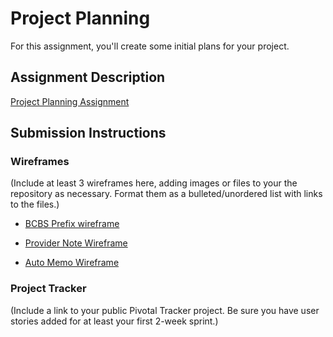 # Project Planning
For this assignment, you'll create some initial plans for your project.

## Assignment Description
[Project Planning Assignment](https://education.launchcode.org/liftoff/assignments/planning/)

## Submission Instructions

### Wireframes

(Include at least 3 wireframes here, adding images or files to your the repository as necessary. Format them as a bulleted/unordered list with links to the files.)

* [BCBS Prefix wireframe](C:\Users\StarLocket\Desktop\Liftoff\liftoff-assignments\P3-Project_Planning\BCBS_Prefixes.png)

* [Provider Note Wireframe](C:\Users\StarLocket\Desktop\Liftoff\liftoff-assignments\P3-Project_Planning\Provider_Notes.png)

* [Auto Memo Wireframe](C:\Users\StarLocket\Desktop\Liftoff\liftoff-assignments\P3-Project_Planning\Auto_Memo.png)

### Project Tracker

(Include a link to your public Pivotal Tracker project. Be sure you have user stories added for at least your first 2-week sprint.)

  
